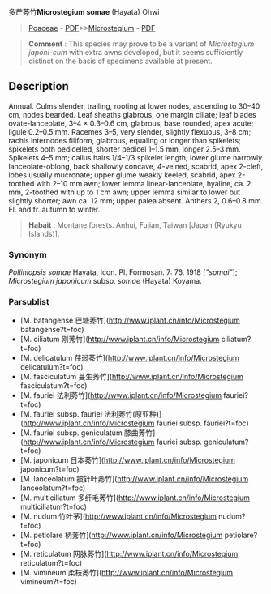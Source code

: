 多芒莠竹**Microstegium somae** (Hayata) Ohwi

> [Poaceae](http://www.iplant.cn/info/Poaceae?t=foc) - [PDF](http://www.iplant.cn/foc/pdf/Poaceae.pdf)>>[Microstegium](http://www.iplant.cn/info/Microstegium?t=foc) - [PDF](http://www.iplant.cn/foc/pdf/Microstegium.pdf)


> **Comment** : 
> This species may prove to be a variant of *Microstegium japoni-cum* with extra awns developed, but it seems sufficiently distinct on the basis of specimens available at present.

## Description

Annual. Culms slender, trailing, rooting at lower nodes, ascending to 30–40 cm, nodes bearded. Leaf sheaths glabrous, one margin ciliate; leaf blades ovate-lanceolate, 3–4 × 0.3–0.6 cm, glabrous, base rounded, apex acute; ligule 0.2–0.5 mm. Racemes 3–5, very slender, slightly flexuous, 3–8 cm; rachis internodes filiform, glabrous, equaling or longer than spikelets; spikelets both pedicelled, shorter pedicel 1–1.5 mm, longer 2.5–3 mm. Spikelets 4–5 mm; callus hairs 1/4–1/3 spikelet length; lower glume narrowly lanceolate-oblong, back shallowly concave, 4-veined, scabrid, apex 2-cleft, lobes usually mucronate; upper glume weakly keeled, scabrid, apex 2-toothed with 2–10 mm awn; lower lemma linear-lanceolate, hyaline, ca. 2 mm, 2-toothed with up to 1 cm awn; upper lemma similar to lower but slightly shorter; awn ca. 12 mm; upper palea absent. Anthers 2, 0.6–0.8 mm. Fl. and fr. autumn to winter.


> **Habait** : 
> Montane forests. Anhui, Fujian, Taiwan [Japan (Ryukyu Islands)].

### Synonym
*Polliniopsis somae* Hayata, Icon. Pl. Formosan. 7: 76. 1918 [*\"somai\"*]; *Microstegium japonicum* subsp. *somae* (Hayata) Koyama.

### Parsublist

* [M.  batangense  巴塘莠竹](http://www.iplant.cn/info/Microstegium batangense?t=foc)
* [M.  ciliatum  刚莠竹](http://www.iplant.cn/info/Microstegium ciliatum?t=foc)
* [M.  delicatulum  荏弱莠竹](http://www.iplant.cn/info/Microstegium delicatulum?t=foc)
* [M.  fasciculatum  蔓生莠竹](http://www.iplant.cn/info/Microstegium fasciculatum?t=foc)
* [M.  fauriei  法利莠竹](http://www.iplant.cn/info/Microstegium fauriei?t=foc)
* [M.  fauriei subsp. fauriei  法利莠竹(原亚种)](http://www.iplant.cn/info/Microstegium fauriei subsp. fauriei?t=foc)
* [M.  fauriei subsp. geniculatum  膝曲莠竹](http://www.iplant.cn/info/Microstegium fauriei subsp. geniculatum?t=foc)
* [M.  japonicum  日本莠竹](http://www.iplant.cn/info/Microstegium japonicum?t=foc)
* [M.  lanceolatum  披针叶莠竹](http://www.iplant.cn/info/Microstegium lanceolatum?t=foc)
* [M.  multiciliatum  多纤毛莠竹](http://www.iplant.cn/info/Microstegium multiciliatum?t=foc)
* [M.  nudum  竹叶茅](http://www.iplant.cn/info/Microstegium nudum?t=foc)
* [M.  petiolare  柄莠竹](http://www.iplant.cn/info/Microstegium petiolare?t=foc)
* [M.  reticulatum  网脉莠竹](http://www.iplant.cn/info/Microstegium reticulatum?t=foc)
* [M.  vimineum  柔枝莠竹](http://www.iplant.cn/info/Microstegium vimineum?t=foc)
